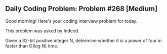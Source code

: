 ## Daily Coding Problem: Problem #268 [Medium]

Good morning! Here's your coding interview problem for today.

This problem was asked by Indeed.

Given a 32-bit positive integer N, determine whether it is a power of four in faster than O(log N) time.
